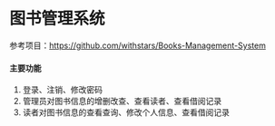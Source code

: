 
# 图书管理系统

参考项目：https://github.com/withstars/Books-Management-System <br>

#### 主要功能
1.  登录、注销、修改密码
2.  管理员对图书信息的增删改查、查看读者、查看借阅记录
3.  读者对图书信息的查看查询、修改个人信息、查看借阅记录
